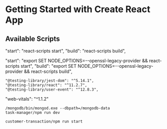 # Getting Started with Create React App

## Available Scripts

"start": "react-scripts start",
    "build": "react-scripts build",
    
"start": "export SET NODE_OPTIONS=--openssl-legacy-provider && react-scripts start", 
"build": "export SET NODE_OPTIONS=--openssl-legacy-provider && react-scripts build",


    "@testing-library/jest-dom": "^5.14.1",
    "@testing-library/react": "^11.2.7",
    "@testing-library/user-event": "^12.8.3",
    
"web-vitals": "^1.1.2"
    
    /mongodb/bin/mongod.exe --dbpath=/mongodb-data
    task-manager/npm run dev

    customer-transaction/npm run start

    